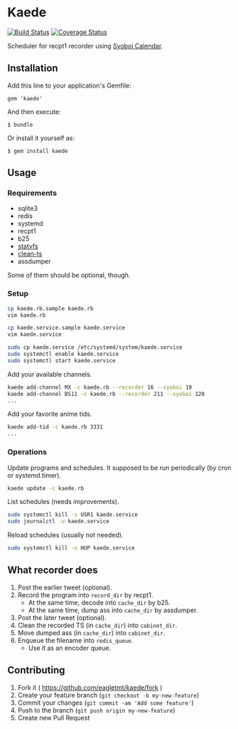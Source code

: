 # Kaede
[![Build Status](https://api.travis-ci.org/eagletmt/kaede.svg)](https://travis-ci.org/eagletmt/kaede)
[![Coverage Status](https://coveralls.io/repos/eagletmt/kaede/badge.png)](https://coveralls.io/r/eagletmt/kaede)

Scheduler for recpt1 recorder using [Syoboi Calendar](http://cal.syoboi.jp/).

## Installation

Add this line to your application's Gemfile:

    gem 'kaede'

And then execute:

    $ bundle

Or install it yourself as:

    $ gem install kaede

## Usage
### Requirements
- sqlite3
- redis
- systemd
- recpt1
- b25
- [statvfs](https://github.com/eagletmt/misc/blob/master/statvfs.c)
- [clean-ts](https://github.com/eagletmt/misc/tree/master/mm/clean-ts)
- assdumper

Some of them should be optional, though.

### Setup
```sh
cp kaede.rb.sample kaede.rb
vim kaede.rb

cp kaede.service.sample kaede.service
vim kaede.service

sudo cp kaede.service /etc/systemd/system/kaede.service
sudo systemctl enable kaede.service
sudo systemctl start kaede.service
```

Add your available channels.

```sh
kaede add-channel MX -c kaede.rb --recorder 16 --syoboi 19
kaede add-channel BS11 -c kaede.rb --recorder 211 --syoboi 128
...
```

Add your favorite anime tids.

```sh
kaede add-tid -c kaede.rb 3331
...
```

### Operations
Update programs and schedules. It supposed to be run periodically (by cron or systemd.timer).

```sh
kaede update -c kaede.rb
```

List schedules (needs improvements).

```sh
sudo systemctl kill -s USR1 kaede.service
sudo journalctl -u kaede.service
```

Reload schedules (usually not needed).

```sh
sudo systemctl kill -s HUP kaede.service
```

## What recorder does
1. Post the earlier tweet (optional).
2. Record the program into `record_dir` by recpt1.
    - At the same time, decode into `cache_dir` by b25.
    - At the same time, dump ass into `cache_dir` by assdumper.
3. Post the later tweet (optional).
4. Clean the recorded TS (in `cache_dir`) into `cabinet_dir`.
5. Move dumped ass (in `cache_dir`) into `cabinet_dir`.
6. Enqueue the filename into `redis_queue`.
    - Use it as an encoder queue.

## Contributing

1. Fork it ( https://github.com/eagletmt/kaede/fork )
2. Create your feature branch (`git checkout -b my-new-feature`)
3. Commit your changes (`git commit -am 'Add some feature'`)
4. Push to the branch (`git push origin my-new-feature`)
5. Create new Pull Request

